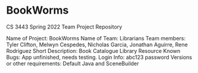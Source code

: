 # BookWorms
CS 3443 Spring 2022 Team Project Repository

Name of Project: BookWorms
Name of Team: Librarians
Team members: Tyler Clifton, Melwyn Cespedes, Nicholas Garcia, Jonathan Aguirre, Rene Rodriguez
Short Description: Book Catalogue Library Resource
Known Bugs: App unfinished, needs testing.
Login Info: abc123 password
Versions or other requirements: Default Java and SceneBuilder

